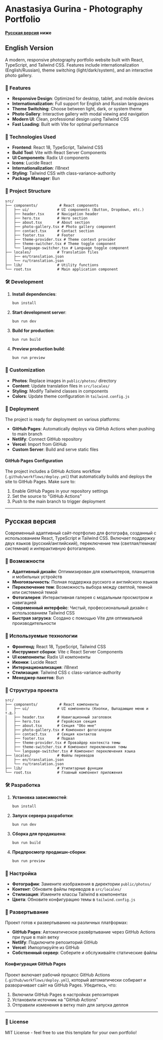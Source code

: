 # Anastasiya Gurina - Photography Portfolio

**[Русская версия](#русская-версия) ниже**

## English Version

A modern, responsive photography portfolio website built with React, TypeScript, and Tailwind CSS. Features include internationalization (English/Russian), theme switching (light/dark/system), and an interactive photo gallery.

### 🌟 Features

- **Responsive Design**: Optimized for desktop, tablet, and mobile devices
- **Internationalization**: Full support for English and Russian languages
- **Theme Switching**: Choose between light, dark, or system theme
- **Photo Gallery**: Interactive gallery with modal viewing and navigation
- **Modern UI**: Clean, professional design using Tailwind CSS
- **Fast Loading**: Built with Vite for optimal performance

### 🚀 Technologies Used

- **Frontend**: React 18, TypeScript, Tailwind CSS
- **Build Tool**: Vite with React Server Components
- **UI Components**: Radix UI components
- **Icons**: Lucide React
- **Internationalization**: i18next
- **Styling**: Tailwind CSS with class-variance-authority
- **Package Manager**: Bun

### 📁 Project Structure

```
src/
├── components/          # React components
│   ├── ui/             # UI components (Button, Dropdown, etc.)
│   ├── header.tsx      # Navigation header
│   ├── hero.tsx        # Hero section
│   ├── about.tsx       # About section
│   ├── photo-gallery.tsx # Photo gallery component
│   ├── contact.tsx     # Contact section
│   ├── footer.tsx      # Footer
│   ├── theme-provider.tsx # Theme context provider
│   ├── theme-switcher.tsx # Theme toggle component
│   └── language-switcher.tsx # Language toggle component
├── locales/            # Translation files
│   ├── en/translation.json
│   └── ru/translation.json
├── lib/                # Utility functions
└── root.tsx            # Main application component
```

### 🛠️ Development

1. **Install dependencies**:
   ```bash
   bun install
   ```

2. **Start development server**:
   ```bash
   bun run dev
   ```

3. **Build for production**:
   ```bash
   bun run build
   ```

4. **Preview production build**:
   ```bash
   bun run preview
   ```

### 🎨 Customization

- **Photos**: Replace images in `public/photos/` directory
- **Content**: Update translation files in `src/locales/`
- **Styling**: Modify Tailwind classes in components
- **Colors**: Update theme configuration in `tailwind.config.js`

### 📱 Deployment

The project is ready for deployment on various platforms:
- **GitHub Pages**: Automatically deploys via GitHub Actions when pushing to main branch
- **Netlify**: Connect GitHub repository
- **Vercel**: Import from GitHub
- **Custom Server**: Build and serve static files

#### GitHub Pages Configuration

The project includes a GitHub Actions workflow (`.github/workflows/deploy.yml`) that automatically builds and deploys the site to GitHub Pages. Make sure to:
1. Enable GitHub Pages in your repository settings
2. Set the source to "GitHub Actions"
3. Push to the main branch to trigger deployment

---

## Русская версия

Современный адаптивный сайт-портфолио для фотографа, созданный с использованием React, TypeScript и Tailwind CSS. Включает поддержку двух языков (русский/английский), переключение тем (светлая/темная/системная) и интерактивную фотогалерею.

### 🌟 Возможности

- **Адаптивный дизайн**: Оптимизирован для компьютеров, планшетов и мобильных устройств
- **Многоязычность**: Полная поддержка русского и английского языков
- **Переключение тем**: Возможность выбора между светлой, темной или системной темой
- **Фотогалерея**: Интерактивная галерея с модальным просмотром и навигацией
- **Современный интерфейс**: Чистый, профессиональный дизайн с использованием Tailwind CSS
- **Быстрая загрузка**: Создано с помощью Vite для оптимальной производительности

### 🚀 Используемые технологии

- **Фронтенд**: React 18, TypeScript, Tailwind CSS
- **Инструмент сборки**: Vite с React Server Components
- **UI компоненты**: Radix UI компоненты
- **Иконки**: Lucide React
- **Интернационализация**: i18next
- **Стилизация**: Tailwind CSS с class-variance-authority
- **Менеджер пакетов**: Bun

### 📁 Структура проекта

```
src/
├── components/          # React компоненты
│   ├── ui/             # UI компоненты (Кнопки, Выпадающие меню и т.д.)
│   ├── header.tsx      # Навигационный заголовок
│   ├── hero.tsx        # Геройская секция
│   ├── about.tsx       # Секция "Обо мне"
│   ├── photo-gallery.tsx # Компонент фотогалереи
│   ├── contact.tsx     # Секция контактов
│   ├── footer.tsx      # Подвал
│   ├── theme-provider.tsx # Провайдер контекста темы
│   ├── theme-switcher.tsx # Компонент переключения темы
│   └── language-switcher.tsx # Компонент переключения языка
├── locales/            # Файлы переводов
│   ├── en/translation.json
│   └── ru/translation.json
├── lib/                # Утилитарные функции
└── root.tsx            # Главный компонент приложения
```

### 🛠️ Разработка

1. **Установка зависимостей**:
   ```bash
   bun install
   ```

2. **Запуск сервера разработки**:
   ```bash
   bun run dev
   ```

3. **Сборка для продакшена**:
   ```bash
   bun run build
   ```

4. **Предпросмотр продакшн-сборки**:
   ```bash
   bun run preview
   ```

### 🎨 Настройка

- **Фотографии**: Замените изображения в директории `public/photos/`
- **Контент**: Обновите файлы переводов в `src/locales/`
- **Стилизация**: Измените классы Tailwind в компонентах
- **Цвета**: Обновите конфигурацию темы в `tailwind.config.js`

### 📱 Развертывание

Проект готов к развертыванию на различных платформах:
- **GitHub Pages**: Автоматическое развёртывание через GitHub Actions при пуше в main ветку
- **Netlify**: Подключите репозиторий GitHub
- **Vercel**: Импортируйте из GitHub
- **Собственный сервер**: Соберите и обслуживайте статические файлы

#### Конфигурация GitHub Pages

Проект включает рабочий процесс GitHub Actions (`.github/workflows/deploy.yml`), который автоматически собирает и разворачивает сайт на GitHub Pages. Убедитесь, что:
1. Включили GitHub Pages в настройках репозитория
2. Установили источник на "GitHub Actions"
3. Отправили изменения в ветку main для запуска деплоя

---

### 📄 License

MIT License - feel free to use this template for your own portfolio!
